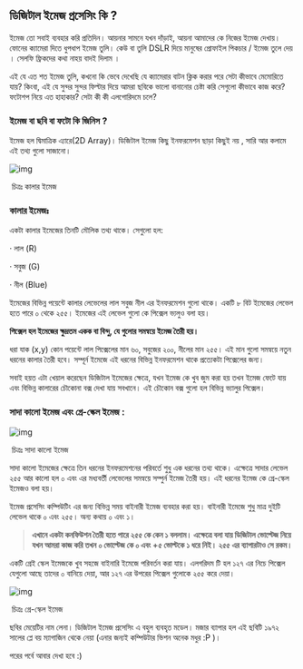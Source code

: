 
## ডিজিটাল ইমেজ প্রসেসিং কি ?


ইমেজ  তো সবাই ব্যবহার করি প্রতিদিন। আয়নার সামনে যখন দাঁড়াই, আয়না আমাদের কে  নিজের ইমেজ দেখায়। ফোনের ক্যামেরা দিতে ধুপধাপ ইমেজ তুলি। কেউ বা তুলি DSLR  দিয়ে মানুষের প্রোফাইল পিকচার / ইমেজ তুলে দেয় । সেলফি ফ্রিকদের কথা নাহয়  বাদই দিলাম ।

এই  যে এত শত ইমেজ তুলি, কখনো কি ভেবে দেখেছি যে ক্যামেরার বাটন ক্লিক করার  পরে সেটা কীভাবে মেমোরিতে যায়? কিংবা, এই যে সুন্দর সুন্দর ফিল্টার দিয়ে  আমরা ছবিকে ভালো বানানোর চেষ্টা করি সেগুলো কীভাবে কাজ করে? ফটোশপ নিয়ে এত  হাহাকার? সেটা কী কী এলগোরিদমে চলে?

### ইমেজ বা ছবি বা ফটো কি জিনিস ?

ইমেজ হল দ্বিমাত্রিক এ্যারে(2D Array)। ডিজিটাল ইমেজ কিছু ইনফরমেশন ছাড়া কিছুই নয় , সারি আর কলামে এই তথ্য গুলো সাজানো।

![img](https://miro.medium.com/max/232/1*svA-JRLwxrUEnnLo707YmA.png)

​                                                                                      চিত্রঃ কালার ইমেজ

### **কালার ইমেজঃ**

একটা কালার ইমেজের তিনটি মৌলিক তথ্য থাকে। সেগুলো হল:

· লাল (R)

· সবুজ (G)

· নীল (Blue)

ইমেজের  বিভিন্ন পয়েন্টে কালার লেভেলের লাল সবুজ নীল এর ইনফরমেশন গুলো থাকে। একটি  ৮ বিট ইমেজের লেভেল হতে পারে ০ থেকে ২৫৫। ইমেজের এই লেভেল গুলো কে  পিক্সেল ভ্যলুও বলা হয়।

**পিক্সেল হল ইমেজের ক্ষুদ্রতম একক বা বিন্দু, যে গুলোর সমন্বয়ে ইমেজ তৈরী হয়।**

ধরা  যাক (x,y) কোন পয়েন্টে লাল পিক্সেলের মান ৬০, সবুজের ২০০, নীলের মান ২৫৫।  এই মান গুলো সমন্বয়ে নতুন ধরনের কালার তৈরী হবে। সম্পূর্ন ইমেজে এই ধরনের  বিভিন্ন ইনফরমেশন থাকে প্রত্যেকটা পিক্সেলের জন্য।

সবাই  হয়ত এটা খেয়াল করেছেন ডিজিটাল ইমেজের ক্ষেত্রে, যখন ইমেজ কে খুব জুম করা  হয় তখন ইমেজ ফেটে যায় এবং বিভিন্ন কালারের চৌকোনা বক্স দেখা যায় সবখানে।  এই চৌকোন বক্স গুলো হল বিভিন্ন ভ্যালুর পিক্সেল।

### **সাদা কালো ইমেজ এবং গ্রে-স্কেল ইমেজ :**

![img](https://miro.medium.com/max/227/1*M7vmwEWMDRNkAC_ZK9T5ig.png)

​																				চিত্রঃ সাদা কালো ইমেজ

সাদা  কালো ইমেজের ক্ষেত্রে তিন ধরনের ইনফরমেশনের পরিবর্তে শুধু এক ধরনের তথ্য  থাকে। এক্ষেত্রে সাদার লেভেল ২৫৫ আর কালো হল ০ এবং এর মধ্যবর্তী লেভেলের  সমন্বয়ে সম্পুর্ন ইমেজ তৈরী হয়। এই ধরনের ইমেজ কে গ্রে-স্কেল ইমেজও বলা হয়।

ইমেজ  প্রসেসিং কম্পিউটিং এর জন্য বিভিন্ন সময় বাইনারী ইমেজ ব্যবহার করা হয়।  বাইনারী ইমেজে শুধু মাত্র দুইটি লেভেল থাকে ০ এবং ২৫৫। অন্য কথায় ০ এবং ১।

> **এখানে  একটা কনফিউশন তৈরী হতে পারে ২৫৫ কে কেন ১ বললাম। এক্ষেত্রে বলা যায়  ডিজিটাল ভোল্টেজ নিয়ে যখন আমরা কাজ করি তখন ০ ভোল্টেজ কে ০ এবং +৫  ভোল্টকে ১ ধরে নিই। ২৫৫ এর ব্যাপারটাও সে রকম।**

একটি  গ্রেই স্কেল ইমেজকে খুব সহজে বাইনারি ইমেজে পরিবর্তন করা যায়। এলগরিদম টি  হল ১২৭ এর নিচে পিক্সেল যেগুলো আছে তাদের ০ বানিয়ে দেয়া, আর ১২৭ এর উপরের  পিক্সেল গুলোকে ২৫৫ করে দেয়া।

![img](https://miro.medium.com/max/601/1*MwLR2X1wNy85FuazmZTudw.png)



​																					চিত্রঃ গ্রে-স্কেল ইমেজ

ছবির  মেয়েটির নাম লেনা। ডিজিটাল ইমেজ প্রসেসিং এ বহুল ব্যবহৃত মডেল। মজার  ব্যাপার হল এই ছবিটি ১৯৭২ সালের প্লে বয় ম্যাগাজিন থেকে নেয়া (এনার জন্যই  কম্পিউটার ভিশন অনেক মধুর :P )।

পরের পর্বে আবার দেখা হবে :)

